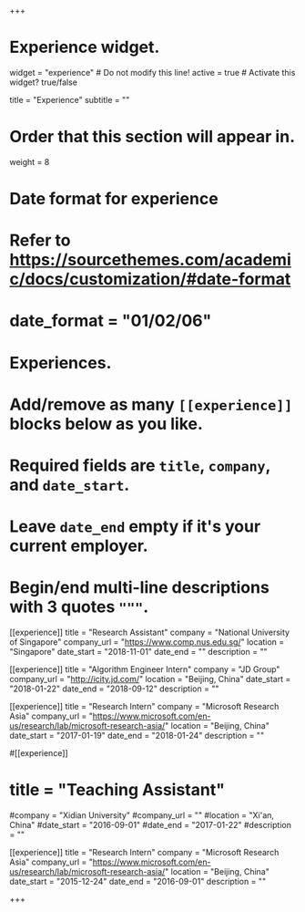 +++
# Experience widget.
widget = "experience"  # Do not modify this line!
active = true  # Activate this widget? true/false

title = "Experience"
subtitle = ""

# Order that this section will appear in.
weight = 8

# Date format for experience
#   Refer to https://sourcethemes.com/academic/docs/customization/#date-format
# date_format = "01/02/06"

# Experiences.
#   Add/remove as many `[[experience]]` blocks below as you like.
#   Required fields are `title`, `company`, and `date_start`.
#   Leave `date_end` empty if it's your current employer.
#   Begin/end multi-line descriptions with 3 quotes `"""`.

[[experience]]
  title = "Research Assistant"
  company = "National University of Singapore"
  company_url = "https://www.comp.nus.edu.sg/"
  location = "Singapore"
  date_start = "2018-11-01"
  date_end = ""
  description = ""

[[experience]]
  title = "Algorithm Engineer Intern"
  company = "JD Group"
  company_url = "http://icity.jd.com/"
  location = "Beijing, China"
  date_start = "2018-01-22"
  date_end = "2018-09-12"
  description = ""

[[experience]]
  title = "Research Intern"
  company = "Microsoft Research Asia"
  company_url = "https://www.microsoft.com/en-us/research/lab/microsoft-research-asia/"
  location = "Beijing, China"
  date_start = "2017-01-19"
  date_end = "2018-01-24"
  description = ""

#[[experience]]
 # title = "Teaching Assistant"
  #company = "Xidian University"
  #company_url = ""
  #location = "Xi'an, China"
  #date_start = "2016-09-01"
  #date_end = "2017-01-22"
  #description = ""

[[experience]]
  title = "Research Intern"
  company = "Microsoft Research Asia"
  company_url = "https://www.microsoft.com/en-us/research/lab/microsoft-research-asia/"
  location = "Beijing, China"
  date_start = "2015-12-24"
  date_end = "2016-09-01"
  description = ""


+++
